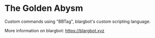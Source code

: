 # The Golden Abysm

Custom commands using "BBTag", blargbot's custom scripting language.

More information on blargbot: https://blargbot.xyz